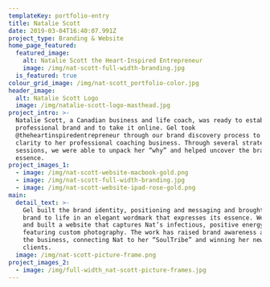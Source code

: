```yaml
---
templateKey: portfolio-entry
title: Natalie Scott
date: 2019-03-04T16:40:07.991Z
project_type: Branding & Website
home_page_featured:
  featured_image:
    alt: Natalie Scott the Heart-Inspired Entrepreneur
    image: /img/nat-scott-full-width-branding.jpg
  is_featured: true
colour_grid_image: /img/nat-scott_portfolio-color.jpg
header_image:
  alt: Natalie Scott Logo
  image: /img/natalie-scott-logo-masthead.jpg
project_intro: >-
  Natalie Scott, a Canadian business and life coach, was ready to establish her
  professional brand and to take it online. Gel took
  @theheartinspiredentrepreneur through our brand discovery process to bring
  clarity to her professional coaching business. Through several strategy
  sessions, we were able to unpack her “why” and helped uncover the brand’s
  essence. 
project_images_1:
  - image: /img/nat-scott-website-macbook-gold.png
  - image: /img/nat-scott-full-width-branding.jpg
  - image: /img/nat-scott-website-ipad-rose-gold.png
main:
  detail_text: >-
    Gel built the brand identity, positioning and messaging and brought the
    brand to life in an elegant wordmark that expresses its essence. We designed
    and built a website that captures Nat’s infectious, positive energy,
    featuring custom photography. The work has raised brand awareness and grown
    the business, connecting Nat to her “SoulTribe” and winning her new
    clients. 
  image: /img/nat-scott-picture-frame.png
project_images_2:
  - image: /img/full-width_nat-scott-picture-frames.jpg
---
```


